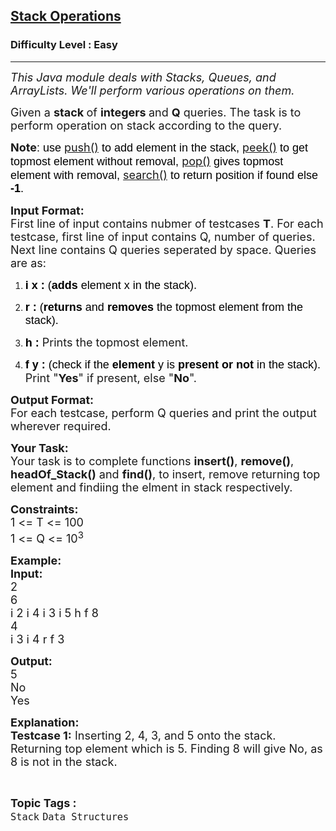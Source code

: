 <h2><a href="https://www.geeksforgeeks.org/problems/stacks-operations/1?page=1&category=Stack&difficulty=Easy&sortBy=submissions">Stack Operations</a></h2><h3>Difficulty Level : Easy</h3><hr><div class="problems_problem_content__Xm_eO"><p><em><span style="font-size:18px">This Java module deals with Stacks, Queues, and ArrayLists. We'll perform various operations on them.</span></em></p>

<p><span style="font-size:18px">Given a <strong>stack </strong>of <strong>integers </strong>and <strong>Q</strong> queries. The task is to perform operation on stack according to the query.</span></p>

<p><span style="font-size:18px"><strong>Note</strong><span style="background-color:transparent; color:rgb(0, 0, 0); font-family:arial">: use </span><a href="https://www.geeksforgeeks.org/stack-push-method-in-java/" style="text-decoration:none;"><u>push()</u></a><span style="background-color:transparent; color:rgb(0, 0, 0); font-family:arial"> to add element in the stack, </span><a href="https://www.geeksforgeeks.org/stack-peek-method-in-java/" style="text-decoration:none;"><u>peek()</u></a><span style="background-color:transparent; color:rgb(0, 0, 0); font-family:arial"> to get topmost element without removal, </span><a href="https://www.geeksforgeeks.org/stack-pop-method-in-java/" style="text-decoration:none;"><u>pop()</u></a><span style="background-color:transparent; color:rgb(0, 0, 0); font-family:arial"> gives topmost element with removal, </span><a href="https://www.geeksforgeeks.org/stack-search-method-in-java/" style="text-decoration:none;"><u>search()</u></a><span style="background-color:transparent; color:rgb(0, 0, 0); font-family:arial"> to return position if found else <strong>-1</strong>.</span></span></p>

<p><span style="font-size:18px"><strong>Input Format:</strong><br>
First line of input contains nubmer of testcases <strong>T</strong>. For each testcase, first line of input contains Q, number of queries. Next line contains Q queries seperated by space. Queries are as:</span></p>

<ol>
	<li dir="ltr">
	<p dir="ltr"><span style="font-size:18px"><span style="background-color:transparent; color:rgb(0, 0, 0); font-family:arial"><strong>i x :</strong> (<strong>adds </strong>element x in the stack)</span>.</span></p>
	</li>
	<li dir="ltr">
	<p dir="ltr"><span style="font-size:18px"><span style="background-color:transparent; color:rgb(0, 0, 0); font-family:arial"><strong>r :</strong> (<strong>returns </strong>and <strong>removes </strong>the topmost element from the stack).</span></span></p>
	</li>
	<li dir="ltr">
	<p dir="ltr"><span style="font-size:18px"><span style="background-color:transparent; color:rgb(0, 0, 0); font-family:arial"><strong>h :</strong> </span>Prints the topmost element.</span></p>
	</li>
	<li dir="ltr">
	<p dir="ltr"><span style="font-size:18px"><span style="background-color:transparent; color:rgb(0, 0, 0); font-family:arial"><strong>f y :</strong> (check if the <strong>element </strong>y is <strong>present or not </strong>in the stack).</span> Print "<strong>Yes</strong>" if present, else "<strong>No</strong>".</span></p>
	</li>
</ol>

<p dir="ltr"><span style="font-size:18px"><strong>Output Format:</strong><br>
For each testcase, perform Q queries and print the output wherever required.</span></p>

<p dir="ltr"><span style="font-size:18px"><strong>Your Task:</strong><br>
Your task is to complete functions <strong>insert()</strong>, <strong>remove()</strong>, <strong>headOf_Stack()</strong> and <strong>find()</strong>, to insert, remove returning top element and findiing the elment in stack respectively.</span></p>

<p dir="ltr"><span style="font-size:18px"><strong>Constraints:</strong><br>
1 &lt;= T &lt;= 100<br>
1 &lt;= Q &lt;= 10<sup>3</sup></span></p>

<p dir="ltr"><span style="font-size:18px"><strong>Example:<br>
Input:</strong><br>
2<br>
6<br>
i 2 i 4 i 3 i 5 h f 8<br>
4<br>
i 3 i 4 r f 3</span></p>

<p><span style="font-size:18px"><strong>Output:</strong><br>
5<br>
No<br>
Yes</span></p>

<p><span style="font-size:18px"><strong>Explanation:<br>
Testcase 1:</strong> Inserting 2, 4, 3, and 5 onto the stack. Returning top element which is 5. Finding 8 will give No, as 8 is not in the stack.</span></p>
</div><br><p><span style=font-size:18px><strong>Topic Tags : </strong><br><code>Stack</code>&nbsp;<code>Data Structures</code>&nbsp;